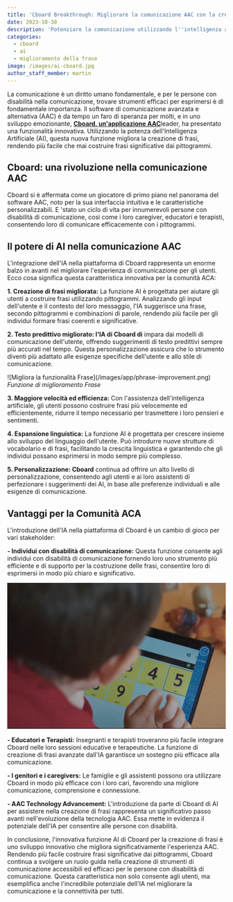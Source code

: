 ```yaml
---
title: 'Cboard Breakthrough: Migliorare la comunicazione AAC con la creazione di frasi basate sull''IA'
date: 2023-10-30
description: 'Potenziare la comunicazione utilizzando l''intelligenza artificiale'
categories:
  - cboard
  - ai
  - miglioramento della frase
image: /images/ai-cboard.jpg
author_staff_member: martin
---
```


La comunicazione è un diritto umano fondamentale, e per le persone con disabilità nella comunicazione, trovare strumenti efficaci per esprimersi è di fondamentale importanza. Il software di comunicazione avanzata e alternativa (AAC) è da tempo un faro di speranza per molti, e in uno sviluppo emozionante, [**Cboard, un'applicazione AAC**](https://www.cboard.io/)leader, ha presentato una funzionalità innovativa. Utilizzando la potenza dell'Intelligenza Artificiale (AI), questa nuova funzione migliora la creazione di frasi, rendendo più facile che mai costruire frasi significative dai pittogrammi.

## Cboard: una rivoluzione nella comunicazione AAC

Cboard si è affermata come un giocatore di primo piano nel panorama del software AAC, noto per la sua interfaccia intuitiva e le caratteristiche personalizzabili. E 'stato un ciclo di vita per innumerevoli persone con disabilità di comunicazione, così come i loro caregiver, educatori e terapisti, consentendo loro di comunicare efficacemente con i pittogrammi.

## Il potere di AI nella comunicazione AAC

L'integrazione dell'IA nella piattaforma di Cboard rappresenta un enorme balzo in avanti nel migliorare l'esperienza di comunicazione per gli utenti. Ecco cosa significa questa caratteristica innovativa per la comunità ACA:

**1. Creazione di frasi migliorata:** La funzione AI è progettata per aiutare gli utenti a costruire frasi utilizzando pittogrammi. Analizzando gli input dell'utente e il contesto del loro messaggio, l'IA suggerisce una frase, secondo pittogrammi e combinazioni di parole, rendendo più facile per gli individui formare frasi coerenti e significative.

**2. Testo predittivo migliorato: l'IA di Cboard di** impara dai modelli di comunicazione dell'utente, offrendo suggerimenti di testo predittivi sempre più accurati nel tempo. Questa personalizzazione assicura che lo strumento diventi più adattato alle esigenze specifiche dell'utente e allo stile di comunicazione.

!\[Migliora la funzionalità Frase\](/images/app/phrase-improvement.png) *Funzione di miglioramento Frase*

**3. Maggiore velocità ed efficienza:** Con l'assistenza dell'intelligenza artificiale, gli utenti possono costruire frasi più velocemente ed efficientemente, ridurre il tempo necessario per trasmettere i loro pensieri e sentimenti.

**4. Espansione linguistica:** La funzione AI è progettata per crescere insieme allo sviluppo del linguaggio dell'utente. Può introdurre nuove strutture di vocabolario e di frasi, facilitando la crescita linguistica e garantendo che gli individui possano esprimersi in modo sempre più complesso.

**5. Personalizzazione: Cboard** continua ad offrire un alto livello di personalizzazione, consentendo agli utenti e ai loro assistenti di perfezionare i suggerimenti dei AI, in base alle preferenze individuali e alle esigenze di comunicazione.

## Vantaggi per la Comunità ACA

L'introduzione dell'IA nella piattaforma di Cboard è un cambio di gioco per vari stakeholder:

**- Individui con disabilità di comunicazione:** Questa funzione consente agli individui con disabilità di comunicazione fornendo loro uno strumento più efficiente e di supporto per la costruzione delle frasi, consentire loro di esprimersi in modo più chiaro e significativo.

![Bambino che usa la scheda](/images/kindergaten02.png)

**- Educatori e Terapisti:** Insegnanti e terapisti troveranno più facile integrare Cboard nelle loro sessioni educative e terapeutiche. La funzione di creazione di frasi avanzate dall'IA garantisce un sostegno più efficace alla comunicazione.

**- I genitori e i caregivers:** Le famiglie e gli assistenti possono ora utilizzare Cboard in modo più efficace con i loro cari, favorendo una migliore comunicazione, comprensione e connessione.

**- AAC Technology Advancement:** L'introduzione da parte di Cboard di AI per assistere nella creazione di frasi rappresenta un significativo passo avanti nell'evoluzione della tecnologia AAC. Essa mette in evidenza il potenziale dell'IA per consentire alle persone con disabilità.

In conclusione, l'innovativa funzione AI di Cboard per la creazione di frasi è uno sviluppo innovativo che migliora significativamente l'esperienza AAC. Rendendo più facile costruire frasi significative dai pittogrammi, Cboard continua a svolgere un ruolo guida nella creazione di strumenti di comunicazione accessibili ed efficaci per le persone con disabilità di comunicazione. Questa caratteristica non solo consente agli utenti, ma esemplifica anche l'incredibile potenziale dell'IA nel migliorare la comunicazione e la connettività per tutti.